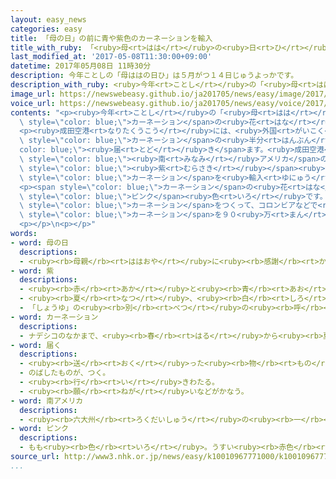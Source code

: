 ```yaml
---
layout: easy_news
categories: easy
title: 「母の日」の前に青や紫色のカーネーションを輸入
title_with_ruby: 「<ruby>母<rt>はは</rt></ruby>の<ruby>日<rt>ひ</rt></ruby>」の<ruby>前<rt>まえ</rt></ruby>に<ruby>青<rt>あお</rt></ruby>や<ruby>紫<rt>むらさき</rt></ruby><ruby>色<rt>いろ</rt></ruby>のカーネーションを<ruby>輸入<rt>ゆにゅう</rt></ruby>
last_modified_at: '2017-05-08T11:30:00+09:00'
datetime: 2017年05月08日 11時30分
description: 今年ことしの「母ははの日ひ」は５月がつ１４日じゅうよっかです。
description_with_ruby: <ruby>今年<rt>ことし</rt></ruby>の「<ruby>母<rt>はは</rt></ruby>の<ruby>日<rt>ひ</rt></ruby>」は５<ruby>月<rt>がつ</rt></ruby><ruby>１４日<rt>じゅうよっか</rt></ruby>です。
image_url: https://newswebeasy.github.io/ja201705/news/easy/image/2017/05/08/k10010967771000.jpg
voice_url: https://newswebeasy.github.io/ja201705/news/easy/voice/2017/05/08/k10010967771000.mp3
contents: "<p><ruby>今年<rt>ことし</rt></ruby>の「<ruby>母<rt>はは</rt></ruby>の<ruby>日<rt>ひ</rt></ruby>」は５<ruby>月<rt>がつ</rt></ruby><ruby>１４日<rt>じゅうよっか</rt></ruby>です。<ruby>日本<rt>にっぽん</rt></ruby>ではたくさんの<ruby>人<rt>ひと</rt></ruby>が<ruby>母<rt>はは</rt></ruby>の<ruby>日<rt>ひ</rt></ruby>に<span\
  \ style=\"color: blue;\">カーネーション</span>の<ruby>花<rt>はな</rt></ruby>をお<ruby>母<rt>かあ</rt></ruby>さんにプレゼントします。</p>\n\
  <p><ruby>成田空港<rt>なりたくうこう</rt></ruby>には、<ruby>外国<rt>がいこく</rt></ruby>から<ruby>輸入<rt>ゆにゅう</rt></ruby>する<span\
  \ style=\"color: blue;\">カーネーション</span>の<ruby>半分<rt>はんぶん</rt></ruby>ぐらいが<span style=\"\
  color: blue;\"><ruby>届<rt>とど</rt></ruby>き</span>ます。<ruby>成田空港<rt>なりたくうこう</rt></ruby>の<ruby>近<rt>ちか</rt></ruby>くにある<ruby>会社<rt>かいしゃ</rt></ruby>は、<span\
  \ style=\"color: blue;\"><ruby>南<rt>みなみ</rt></ruby>アメリカ</span>のコロンビアなどから<ruby>青<rt>あお</rt></ruby>や<span\
  \ style=\"color: blue;\"><ruby>紫<rt>むらさき</rt></ruby></span><ruby>色<rt>いろ</rt></ruby>の<span\
  \ style=\"color: blue;\">カーネーション</span>を<ruby>輸入<rt>ゆにゅう</rt></ruby>しています。</p>\n\
  <p><span style=\"color: blue;\">カーネーション</span>の<ruby>花<rt>はな</rt></ruby>は<ruby>普通<rt>ふつう</rt></ruby>、<ruby>赤<rt>あか</rt></ruby>や<span\
  \ style=\"color: blue;\">ピンク</span><ruby>色<rt>いろ</rt></ruby>です。この<ruby>会社<rt>かいしゃ</rt></ruby>は２０<ruby>年<rt>ねん</rt></ruby>ぐらい<ruby>前<rt>まえ</rt></ruby>に<ruby>青<rt>あお</rt></ruby>い<span\
  \ style=\"color: blue;\">カーネーション</span>をつくって、コロンビアなどで<ruby>育<rt>そだ</rt></ruby>てて<ruby>輸入<rt>ゆにゅう</rt></ruby>しています。<ruby>会社<rt>かいしゃ</rt></ruby>は<ruby>母<rt>はは</rt></ruby>の<ruby>日<rt>ひ</rt></ruby>までに<ruby>青<rt>あお</rt></ruby>い<span\
  \ style=\"color: blue;\">カーネーション</span>を９０<ruby>万<rt>まん</rt></ruby><ruby>本<rt>ぼん</rt></ruby>ぐらい<ruby>輸入<rt>ゆにゅう</rt></ruby>する<ruby>予定<rt>よてい</rt></ruby>です。</p>\n\
  <p></p>\n<p></p>"
words:
- word: 母の日
  descriptions:
  - <ruby><rb>母親</rb><rt>ははおや</rt></ruby>に<ruby><rb>感謝</rb><rt>かんしゃ</rt></ruby>する<ruby><rb>日</rb><rt>ひ</rt></ruby>。<ruby><rb>五月</rb><rt>ごがつ</rt></ruby>の<ruby><rb>第二日曜日</rb><rt>だいににちようび</rt></ruby>。
- word: 紫
  descriptions:
  - <ruby><rb>赤</rb><rt>あか</rt></ruby>と<ruby><rb>青</rb><rt>あお</rt></ruby>の<ruby><rb>混</rb><rt>ま</rt></ruby>じった<ruby><rb>色</rb><rt>いろ</rt></ruby>。
  - <ruby><rb>夏</rb><rt>なつ</rt></ruby>、<ruby><rb>白</rb><rt>しろ</rt></ruby>い<ruby><rb>小花</rb><rt>こばな</rt></ruby>をつける<ruby><rb>草</rb><rt>くさ</rt></ruby>。<ruby><rb>根</rb><rt>ね</rt></ruby>からむらさき<ruby><rb>色</rb><rt>いろ</rt></ruby>の<ruby><rb>染料</rb><rt>せんりょう</rt></ruby>をとる。
  - 「しょうゆ」の<ruby><rb>別</rb><rt>べつ</rt></ruby>の<ruby><rb>呼</rb><rt>よ</rt></ruby>び<ruby><rb>方</rb><rt>かた</rt></ruby>。
- word: カーネーション
  descriptions:
  - ナデシコのなかまで、<ruby><rb>春</rb><rt>はる</rt></ruby>から<ruby><rb>夏</rb><rt>なつ</rt></ruby>にかけて、<ruby><rb>赤</rb><rt>あか</rt></ruby>・<ruby><rb>白</rb><rt>しろ</rt></ruby>・ピンクなどの<ruby><rb>花</rb><rt>はな</rt></ruby>を<ruby><rb>咲</rb><rt>さ</rt></ruby>かせる<ruby><rb>草花</rb><rt>くさばな</rt></ruby>。<ruby><rb>母</rb><rt>はは</rt></ruby>の<ruby><rb>日</rb><rt>ひ</rt></ruby>のプレゼントに<ruby><rb>使</rb><rt>つか</rt></ruby>う。
- word: 届く
  descriptions:
  - <ruby><rb>送</rb><rt>おく</rt></ruby>った<ruby><rb>物</rb><rt>もの</rt></ruby>が<ruby><rb>着</rb><rt>つ</rt></ruby>く。
  - のばしたものが、つく。
  - <ruby><rb>行</rb><rt>い</rt></ruby>きわたる。
  - <ruby><rb>願</rb><rt>ねが</rt></ruby>いなどがかなう。
- word: 南アメリカ
  descriptions:
  - <ruby><rb>六大州</rb><rt>ろくだいしゅう</rt></ruby>の<ruby><rb>一</rb><rt>ひと</rt></ruby>つ。<ruby><rb>南</rb><rt>みなみ</rt></ruby>アメリカ<ruby><rb>大陸</rb><rt>たいりく</rt></ruby>と、<ruby><rb>周辺</rb><rt>しゅうへん</rt></ruby>の<ruby><rb>島々</rb><rt>しまじま</rt></ruby>をふくむ<ruby><rb>地域</rb><rt>ちいき</rt></ruby>。<ruby><rb>東</rb><rt>ひがし</rt></ruby>は<ruby><rb>大西洋</rb><rt>たいせいよう</rt></ruby>、<ruby><rb>西</rb><rt>にし</rt></ruby>は<ruby><rb>太平洋</rb><rt>たいへいよう</rt></ruby>に<ruby><rb>面</rb><rt>めん</rt></ruby>し、<ruby><rb>北</rb><rt>きた</rt></ruby>は<ruby><rb>北</rb><rt>きた</rt></ruby>アメリカ<ruby><rb>大陸</rb><rt>たいりく</rt></ruby>につながる。ブラジル・アルゼンチン・チリなどの<ruby><rb>国</rb><rt>くに</rt></ruby>がある。<ruby><rb>南米</rb><rt>なんべい</rt></ruby>。
- word: ピンク
  descriptions:
  - もも<ruby><rb>色</rb><rt>いろ</rt></ruby>。うすい<ruby><rb>赤色</rb><rt>あかいろ</rt></ruby>。
source_url: http://www3.nhk.or.jp/news/easy/k10010967771000/k10010967771000.html
...
```

